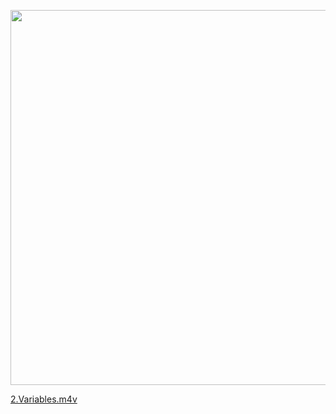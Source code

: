 <!DOCTYPE html>
<html lang="en">
<head>
    <meta charset="UTF-8">
    <meta http-equiv="X-UA-Compatible" content="IE=edge">
    <meta name="viewport" content="width=device-width, initial-scale=1.0">
</head>
<body>
    <p><a href="https://courses.s7ee7.com?wvideo=7qlnnsiy93"><img src="https://embed-ssl.wistia.com/deliveries/415111c7c035f4cf687ac933a18a9f587f8a9f1e.jpg?image_play_button_size=2x&amp;image_crop_resized=960x540&amp;image_play_button=1&amp;image_play_button_color=7b796ae0" width="400" height="225" style="width: 600px; height: 600px;"></a></p><p><a href="https://courses.s7ee7.com?wvideo=7qlnnsiy93">2.Variables.m4v</a></p>
</body>
</html>